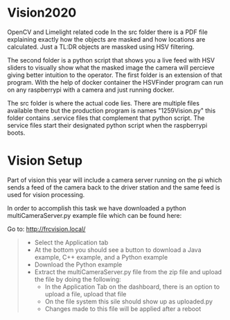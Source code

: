 # Vision2020
OpenCV and Limelight related code
In the src folder there is a PDF file explaining exactly how the objects are masked and how locations are calculated. Just a TL:DR objects are massked using HSV filtering.

The second folder is a python script that shows you a live feed with HSV sliders to visually show what the masked image the camera will percieve giving better intuition to the operator. The first folder is an extension of that program. With the help of docker container the HSVFinder program can run on any raspberrypi with a camera and just running docker.

The src folder is where the actual code lies. There are multiple files available there but the production program is names "1259Vision.py" this folder contains .service files that complement that python script. The service files start their designated python script when the raspberrypi boots.
# Vision Setup
Part of vision this year will include a camera server running on the pi which sends a feed of the camera back to the driver station and the same feed is used for vision processing. 

In order to accomplish this task we have downloaded a python multiCameraServer.py example file which can be found here:

Go to: http://frcvision.local/
>* Select the Application tab
>* At the bottom you should see a button to download a Java example, C++ example, and a Python example
>* Download the Python example
>* Extract the multiCameraServer.py file from the zip file and upload the file by doing the following:
>	* In the Application Tab on the dashboard, there is an option to upload a file, upload that file
>	* On the file system this sile should show up as uploaded.py
>	* Changes made to this file will be applied after a reboot
